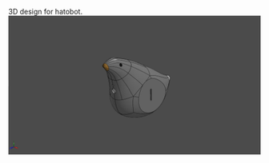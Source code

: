 3D design for hatobot.
![hatobot-assy](https://github.com/iqbalramadhan1102/3D-model/blob/main/hatobot/hatobot-assy.png)
